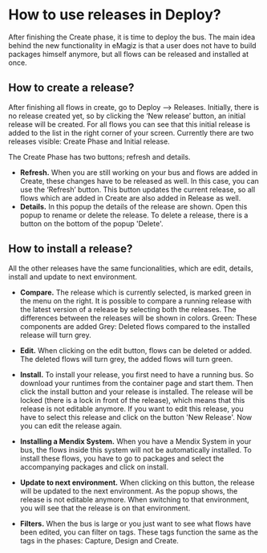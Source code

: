 # How to use releases in Deploy?
After finishing the Create phase, it is time to deploy the bus. The main idea behind the new functionality in eMagiz is that a user does not have to build packages himself anymore, but all flows can be released and installed at once.

## How to create a release?
After finishing all flows in create, go to Deploy --> Releases. Initially, there is no release created yet, so by clicking the ‘New release’ button, an initial release will be created. For all flows you can see that this initial release is added to the list in the right corner of your screen. Currently there are two releases visible: Create Phase and Initial release. 

The Create Phase has two buttons; refresh and details.
- **Refresh.**
When you are still working on your bus and flows are added in Create, these changes have to be released as well. In this case, you can use the ‘Refresh’ button. This button updates the current release, so all flows which are added in Create are also added in Release as well. 
- **Details.**
In this popup the details of the release are shown. Open this popup to rename or delete the release. To delete a release, there is a button on the bottom of the popup 'Delete'.

## How to install a release?
All the other releases have the same funcionalities, which are edit, details, install and update to next environment.
- **Compare.** The release which is currently selected, is marked green in the menu on the right. It is possible to compare a running release with the latest version of a release by selecting both the releases. The differences between the releases will be shown in colors.
Green: These components are added 
Grey: Deleted flows compared to the installed release will turn grey.

- **Edit.** When clicking on the edit button, flows can be deleted or added. The deleted flows will turn grey, the added flows will turn green.

- **Install.** To install your release, you first need to have a running bus. So download your runtimes from the container page and start them. Then click the install button and your release is installed. The release will be locked (there is a lock in front of the release), which means that this release is not editable anymore. If you want to edit this release, you have to select this release and click on the button 'New Release'. Now you can edit the release again.

- **Installing a Mendix System.** When you have a Mendix System in your bus, the flows inside this system will not be automatically installed. To install these flows, you have to go to packages and select the accompanying packages and click on install.
- **Update to next environment.** When clicking on this button, the release will be updated to the next environment. As the popup shows, the release is not editable anymore. When switching to that environment, you will see that the release is on that environment.

- **Filters.** When the bus is large or you just want to see what flows have been edited, you can filter on tags. These tags function the same as the tags in the phases: Capture, Design and Create.

